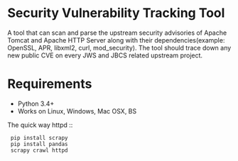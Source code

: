 # Security Vulnerability Tracking Tool
 A tool that can scan and parse the upstream security advisories of Apache Tomcat and Apache HTTP Server along with their dependencies(example: OpenSSL, APR, libxml2, curl, mod_security). The tool should trace down any new public CVE on every JWS and JBCS related upstream project.

# Requirements


* Python 3.4+
* Works on Linux, Windows, Mac OSX, BS

 The quick way httpd ::

     pip install scrapy
     pip install pandas
     scrapy crawl httpd
